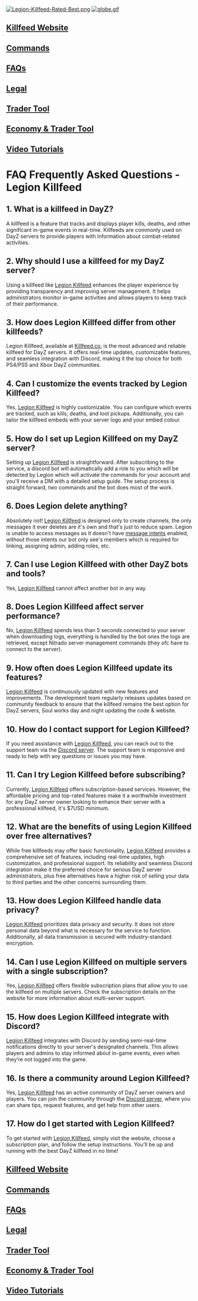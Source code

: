 [![Legion-Killfeed-Rated-Best.png](https://i.postimg.cc/5NGsshBK/Legion-Killfeed-Rated-Best.png)](https://postimg.cc/hfL8j33V) [![globe.gif](https://i.postimg.cc/2yjwBVjK/globe.gif)](https://postimg.cc/ph78wVFf)

## [Killfeed Website](https://killfeed.co/)
## [Commands](https://killfeed.co/commands)
## [FAQs](https://killfeed.co/faq)
## [Legal](https://killfeed.co/legal)
## [Trader Tool](https://killfeed.co/shoppi)
## [Economy & Trader Tool](https://killfeed.co/tools)
## [Video Tutorials](https://killfeed.co/videos)

# FAQ Frequently Asked Questions - Legion Killfeed

## 1. What is a killfeed in DayZ?
A killfeed is a feature that tracks and displays player kills, deaths, and other significant in-game events in real-time. Killfeeds are commonly used on DayZ servers to provide players with information about combat-related activities. 

## 2. Why should I use a killfeed for my DayZ server?
Using a killfeed like [Legion Killfeed](https://www.killfeed.co) enhances the player experience by providing transparency and improving server management. It helps administrators monitor in-game activities and allows players to keep track of their performance.

## 3. How does Legion Killfeed differ from other killfeeds?
Legion Killfeed, available at [Killfeed.co](https://www.killfeed.co), is the most advanced and reliable killfeed for DayZ servers. It offers real-time updates, customizable features, and seamless integration with Discord, making it the top choice for both PS4/PS5 and Xbox DayZ communities.

## 4. Can I customize the events tracked by Legion Killfeed?
Yes, [Legion Killfeed](https://www.killfeed.co) is highly customizable. You can configure which events are tracked, such as kills, deaths, and loot pickups. Additionally, you can tailor the killfeed embeds with your server logo and your embed colour.

## 5. How do I set up Legion Killfeed on my DayZ server?
Setting up [Legion Killfeed](https://www.killfeed.co) is straightforward. After subscribing to the service, a discord bot will automatically add a role to you which will be detected by Legion which will activate the commands for your account and you'll receive a DM with a detailed setup guide. The setup process is straight forward, two commands and the bot does most of the work.

## 6. Does Legion delete anything?
Absolutely not! [Legion Killfeed](https://www.killfeed.co) is designed only to create channels, the only messages it ever deletes are it's own and that's just to reduce spam. Legion is unable to access messages as it doesn't have [message intents](https://support-dev.discord.com/hc/en-us/articles/4404772028055-Message-Content-Privileged-Intent-FAQ) enabled, without those intents our bot only see's members which is required for linking, assigning admin, adding roles, etc.

## 7. Can I use Legion Killfeed with other DayZ bots and tools?
Yes, [Legion Killfeed](https://www.killfeed.co) cannot affect another bot in any way.

## 8. Does Legion Killfeed affect server performance?
No, [Legion Killfeed](https://www.killfeed.co) spends less than 5 seconds connected to your server when downloading logs, everything is handled by the bot ones the logs are retrieved, except Nitrado server management commands (they ofc have to connect to the server).

## 9. How often does Legion Killfeed update its features?
[Legion Killfeed](https://www.killfeed.co) is continuously updated with new features and improvements. The development team regularly releases updates based on community feedback to ensure that the killfeed remains the best option for DayZ servers, Soul works day and night updating the code & website.

## 10. How do I contact support for Legion Killfeed?
If you need assistance with [Legion Killfeed](https://www.killfeed.co), you can reach out to the support team via the [Discord server](https://discord.gg/LegionKillfeed). The support team is responsive and ready to help with any questions or issues you may have.

## 11. Can I try Legion Killfeed before subscribing?
Currently, [Legion Killfeed](https://www.killfeed.co) offers subscription-based services. However, the affordable pricing and top-rated features make it a worthwhile investment for any DayZ server owner looking to enhance their server with a professional killfeed, it's $7USD minimum.

## 12. What are the benefits of using Legion Killfeed over free alternatives?
While free killfeeds may offer basic functionality, [Legion Killfeed](https://www.killfeed.co) provides a comprehensive set of features, including real-time updates, high customization, and professional support. Its reliability and seamless Discord integration make it the preferred choice for serious DayZ server administrators, plus free alternatives have a higher risk of selling your data to third parties and the other concerns surrounding them.

## 13. How does Legion Killfeed handle data privacy?
[Legion Killfeed](https://www.killfeed.co) prioritizes data privacy and security. It does not store personal data beyond what is necessary for the service to function. Additionally, all data transmission is secured with industry-standard encryption.

## 14. Can I use Legion Killfeed on multiple servers with a single subscription?
Yes, [Legion Killfeed](https://www.killfeed.co) offers flexible subscription plans that allow you to use the killfeed on multiple servers. Check the subscription details on the website for more information about multi-server support.

## 15. How does Legion Killfeed integrate with Discord?
[Legion Killfeed](https://www.killfeed.co) integrates with Discord by sending semi-real-time notifications directly to your server's designated channels. This allows players and admins to stay informed about in-game events, even when they’re not logged into the game.

## 16. Is there a community around Legion Killfeed?
Yes, [Legion Killfeed](https://www.killfeed.co) has an active community of DayZ server owners and players. You can join the community through the [Discord server](https://discord.gg/LegionKillfeed), where you can share tips, request features, and get help from other users.

## 17. How do I get started with Legion Killfeed?
To get started with [Legion Killfeed](https://www.killfeed.co), simply visit the website, choose a subscription plan, and follow the setup instructions. You'll be up and running with the best DayZ killfeed in no time!

## [Killfeed Website](https://killfeed.co/)
## [Commands](https://killfeed.co/commands)
## [FAQs](https://killfeed.co/faq)
## [Legal](https://killfeed.co/legal)
## [Trader Tool](https://killfeed.co/shoppi)
## [Economy & Trader Tool](https://killfeed.co/tools)
## [Video Tutorials](https://killfeed.co/videos)
